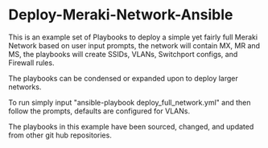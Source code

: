 # Deploy-Meraki-Network-Ansible
This is an example set of Playbooks to deploy a simple yet fairly full Meraki Network based on user input prompts, the network will contain MX, MR and MS, the playbooks will create SSIDs, VLANs, Switchport configs, and Firewall rules. 

The playbooks can be condensed or expanded upon to deploy larger networks.

To run simply input "ansible-playbook deploy_full_network.yml" and then follow the prompts, defaults are configured for VLANs.

The playbooks in this example have been sourced, changed, and updated from other git hub repositories.
